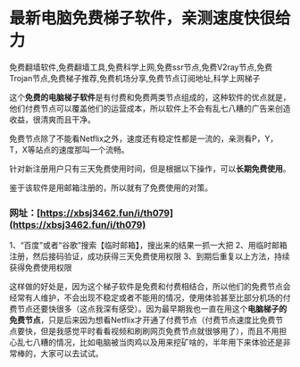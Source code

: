 # 最新电脑免费梯子软件，亲测速度快很给力
免费翻墙软件,免费翻墙工具,免费科学上网,免费ssr节点,免费V2ray节点,免费Trojan节点,免费梯子推荐,免费机场分享,免费节点订阅地址,科学上网梯子

这个**免费的电脑梯子软件**是有付费和免费两类节点组成的，这种软件的优点就是，他们付费节点可以覆盖他们的运营成本，所以软件上不会有乱七八糟的广告来创造收益，很清爽而且干净。

免费节点除了不能看Netflix之外，速度还有稳定性都是一流的，亲测看P，Y，T，X等站点的速度那叫一个流畅。

针对新注册用户只有三天免费使用时间，但是根据以下操作，可以**长期免费使用**。

鉴于该软件是用邮箱注册的，所以就有了免费使用的对策。

### 网址：[https://xbsj3462.fun/i/th079](https://xbsj3462.fun/i/th079)

1、“百度”或者“谷歌”搜索【临时邮箱】，搜出来的结果一抓一大把
2、用临时邮箱注册，然后接码验证，成功获得三天免费使用权限
3、到期后重复以上方法，持续获得免费使用权限

这样做的好处是，因为这个梯子软件是免费和付费相结合，所以他们的免费节点会经常有人维护，不会出现不稳定或者不能用的情况，使用体验甚至比部分机场的付费节点还要快很多（这点我深有感受）。因为最早期我也一直在用这个**电脑梯子的免费节点**，只是后来因为想看Netflix才开通了付费节点（付费节点速度比免费节点要快，但是我感觉平时看看视频和刷刷网页免费节点就很够用了），而且不用担心乱七八糟的情况，比如电脑被当肉鸡以及用来挖矿啥的，半年用下来体验还是非常棒的，大家可以去试试。
